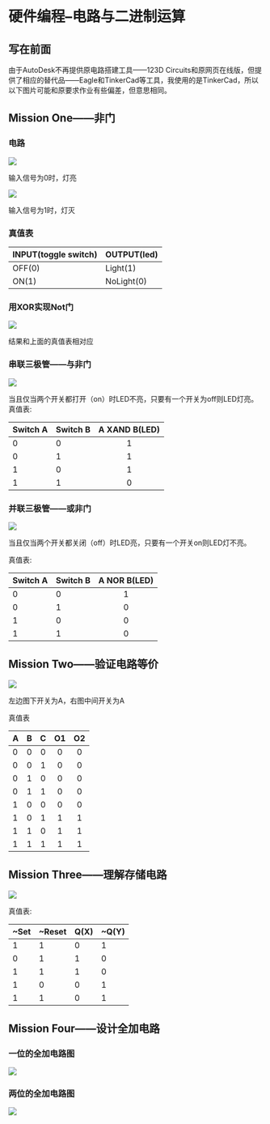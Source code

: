 # 硬件编程–电路与二进制运算

## 写在前面 

由于AutoDesk不再提供原电路搭建工具——123D Circuits和原网页在线版，但提供了相应的替代品——Eagle和TinkerCad等工具，我使用的是TinkerCad，所以以下图片可能和原要求作业有些偏差，但意思相同。

## Mission One——非门

### 电路

![](images/notgate.png)

输入信号为0时，灯亮

![](images/notgateoff.png)

输入信号为1时，灯灭

### 真值表

|INPUT(toggle switch)|OUTPUT(led)|
|--|--|
|OFF(0)|Light(1)|
|ON(1)|NoLight(0)|

### 用XOR实现Not门

![](images/notbyxor.png)

结果和上面的真值表相对应

### 串联三极管——与非门

![](images/Nandbyt.png)

当且仅当两个开关都打开（on）时LED不亮，只要有一个开关为off则LED灯亮。
真值表:

|Switch A|Switch B|A XAND B(LED)|
|--|--|:--:|
|0|0|1|
|0|1|1|
|1|0|1|
|1|1|0|

### 并联三极管——或非门

![](images/nor.png)

当且仅当两个开关都关闭（off）时LED亮，只要有一个开关on则LED灯不亮。

真值表:

|Switch A|Switch B|A NOR B(LED)|
|--|--|:--:|
|0|0|1|
|0|1|0|
|1|0|0|
|1|1|0|

## Mission Two——验证电路等价

![](images/eq.png)

左边图下开关为A，右图中间开关为A

真值表

|A|B|C|O1|O2|
|--|--|:--:|:--:|:--:|
|0|0|0|0|0|
|0|0|1|0|0|
|0|1|0|0|0|
|0|1|1|0|0|
|1|0|0|0|0|
|1|0|1|1|1|
|1|1|0|1|1|
|1|1|1|1|1|

## Mission Three——理解存储电路

![](images/SR.png)

真值表:

|~Set|~Reset|Q(X)|~Q(Y)|
|--|--|--|--|
|1|1|0|1|
|0|1|1|0|
|1|1|1|0|
|1|0|0|1|
|1|1|0|1|

## Mission Four——设计全加电路

### 一位的全加电路图

![](images/1bitadd.png)


### 两位的全加电路图

![](images/2bitadd.png)